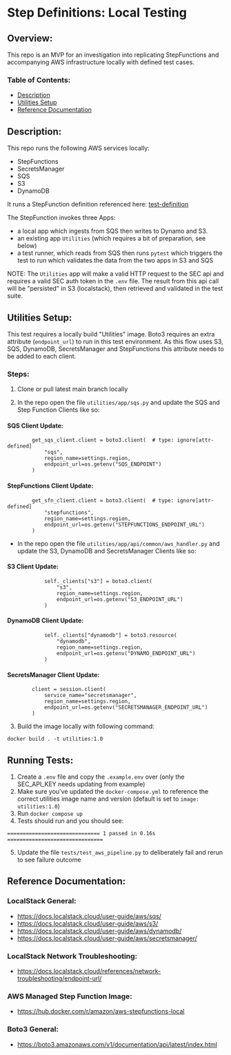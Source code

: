 # Step Definitions: Local Testing

## Overview:

This repo is an MVP for an investigation into replicating StepFunctions and accompanying
AWS infrastructure locally with defined test cases.

### Table of Contents:

- [Description](#description)
- [Utilities Setup](#utilities_setup)
- [Reference Documentation](#reference_documentation)

## Description:

This repo runs the following AWS services locally:

- StepFunctions
- SecretsManager
- SQS
- S3
- DynamoDB

It runs a StepFunction definition referenced here: [test-definition](./test-definition.json)

The StepFunction invokes three Apps:
- a local app which ingests from SQS then writes to
Dynamo and S3.
- an existing app `Utilities` (which requires a bit of preparation, see below)
- a test runner, which reads from SQS then runs `pytest` which triggers the 
test to run which validates the data from the two apps in S3 and SQS

NOTE: The `Utilities` app will make a valid HTTP request to the SEC api and 
requires a valid SEC auth token in the `.env` file. The result from this api 
call will be "persisted" in S3 (localstack), then retrieved and validated in the
test suite. 


## Utilities Setup:

This test requires a locally build "Utilities" image. Boto3 requires an extra
attribute (`endpoint_url`) to run in this test environment. As this flow uses
S3, SQS, DynamoDB, SecretsManager and StepFunctions this attribute needs to be
added to each client.

### Steps:

1. Clone or pull latest main branch locally

2. In the repo open the file `utilities/app/sqs.py` and update the SQS and Step
Function Clients like so:

#### SQS Client Update:

```
        get_sqs_client.client = boto3.client(  # type: ignore[attr-defined]
            "sqs",
            region_name=settings.region,
            endpoint_url=os.getenv("SQS_ENDPOINT")
        )
```

#### StepFunctions Client Update:

```
        get_sfn_client.client = boto3.client(  # type: ignore[attr-defined]
            "stepfunctions",
            region_name=settings.region,
            endpoint_url=os.getenv("STEPFUNCTIONS_ENDPOINT_URL")
        )
```

- In the repo open the file `utilities/app/api/common/aws_handler.py` and update the S3, DynamoDB and SecretsManager Clients like so:

#### S3 Client Update:

```
            self._clients["s3"] = boto3.client(
                "s3",
                region_name=settings.region,
                endpoint_url=os.getenv("S3_ENDPOINT_URL")
            )
```

#### DynamoDB Client Update:

```
            self._clients["dynamodb"] = boto3.resource(
                "dynamodb",
                region_name=settings.region,
                endpoint_url=os.getenv("DYNAMO_ENDPOINT_URL")
            )
```

#### SecretsManager Client Update:

```
        client = session.client(
            service_name="secretsmanager",
            region_name=settings.region,
            endpoint_url=os.getenv("SECRETSMANAGER_ENDPOINT_URL")
        )
```

3. Build the image locally with following command:

```
docker build . -t utilities:1.0
```

## Running Tests:

1. Create a `.env` file and copy the `.example.env` over (only the SEC_API_KEY needs updating from example)
2. Make sure you've updated the `docker-compose.yml` to reference the correct 
utilities image name and version (default is set to `image: utilities:1.0`)
3. Run `docker compose up`
4. Tests should run and you should see:

```
============================== 1 passed in 0.16s ===============================
```

5. Update the file `tests/test_aws_pipeline.py` to deliberately fail and rerun to see
failure outcome

## Reference Documentation:

### LocalStack General:

- https://docs.localstack.cloud/user-guide/aws/sqs/
- https://docs.localstack.cloud/user-guide/aws/s3/
- https://docs.localstack.cloud/user-guide/aws/dynamodb/
- https://docs.localstack.cloud/user-guide/aws/secretsmanager/

### LocalStack Network Troubleshooting:

- https://docs.localstack.cloud/references/network-troubleshooting/endpoint-url/

### AWS Managed Step Function Image:
- https://hub.docker.com/r/amazon/aws-stepfunctions-local

### Boto3 General:

- https://boto3.amazonaws.com/v1/documentation/api/latest/index.html

